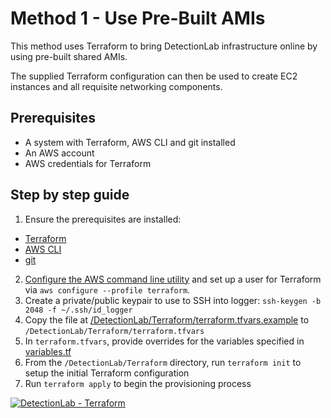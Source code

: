# Method 1 - Use Pre-Built AMIs

This method uses Terraform to bring DetectionLab infrastructure online by using pre-built shared AMIs.

The supplied Terraform configuration can then be used to create EC2 instances and all requisite networking components.

## Prerequisites
* A system with Terraform, AWS CLI and git installed
* An AWS account
* AWS credentials for Terraform

## Step by step guide

1. Ensure the prerequisites are installed:
  * [Terraform](https://www.terraform.io/downloads.html)
  * [AWS CLI](https://docs.aws.amazon.com/cli/latest/userguide/cli-chap-install.html)
  * [git](https://git-scm.com/book/en/v2/Getting-Started-Installing-Git)
2. [Configure the AWS command line utility](https://docs.aws.amazon.com/polly/latest/dg/setup-aws-cli.html) and set up a user for Terraform via `aws configure --profile terraform`.
3. Create a private/public keypair to use to SSH into logger: `ssh-keygen -b 2048 -f ~/.ssh/id_logger`
4. Copy the file at [/DetectionLab/Terraform/terraform.tfvars.example](./terraform.tfvars.example) to `/DetectionLab/Terraform/terraform.tfvars`
5. In `terraform.tfvars`, provide overrides for the variables specified in [variables.tf](./variables.tf)
6. From the `/DetectionLab/Terraform` directory, run `terraform init` to setup the initial Terraform configuration
7. Run `terraform apply` to begin the provisioning process

[![DetectionLab - Terraform](https://i.vimeocdn.com/video/777172792_640.webp)](https://vimeo.com/331695321)
